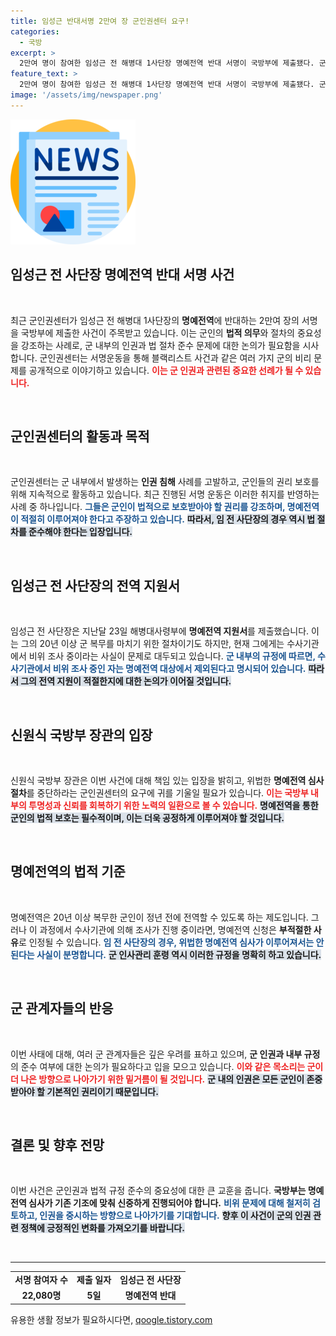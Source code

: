 ```yaml
---
title: 임성근 반대서명 2만여 장 군인권센터 요구!
categories:
  - 국방
excerpt: >
  2만여 명이 참여한 임성근 전 해병대 1사단장 명예전역 반대 서명이 국방부에 제출됐다. 군인권센터는 임 전 사단장이 수사 중인데도 명예전역을 지원한 것에 대해 강력히 비판하고, 즉각적인 절차 중단을 촉구했다.
feature_text: >
  2만여 명이 참여한 임성근 전 해병대 1사단장 명예전역 반대 서명이 국방부에 제출됐다. 군인권센터는 임 전 사단장이 수사 중인데도 명예전역을 지원한 것에 대해 강력히 비판하고, 즉각적인 절차 중단을 촉구했다.
image: '/assets/img/newspaper.png'
---
```


<p><img src="/assets/img/newspaper.png" alt="kimp 속보" /></p>

<h2 data-ke-size="size26">임성근 전 사단장 명예전역 반대 서명 사건</h2>

<p data-ke-size="size16">&nbsp;</p>

<p data-ke-size="size16">최근 군인권센터가 임성근 전 해병대 1사단장의 <b>명예전역</b>에 반대하는 2만여 장의 서명을 국방부에 제출한 사건이 주목받고 있습니다. 이는 군인의 <b>법적 의무</b>와 절차의 중요성을 강조하는 사례로, 군 내부의 인권과 법 절차 준수 문제에 대한 논의가 필요함을 시사합니다. 군인권센터는 서명운동을 통해 블랙리스트 사건과 같은 여러 가지 군의 비리 문제를 공개적으로 이야기하고 있습니다. <b><span style="color: #ee2323;">이는 군 인권과 관련된 중요한 선례가 될 수 있습니다.</span></b> </p>

<p data-ke-size="size16">&nbsp;</p>

<h2 data-ke-size="size26">군인권센터의 활동과 목적</h2>

<p data-ke-size="size16">&nbsp;</p>

<p data-ke-size="size16">군인권센터는 군 내부에서 발생하는 <b>인권 침해</b> 사례를 고발하고, 군인들의 권리 보호를 위해 지속적으로 활동하고 있습니다. 최근 진행된 서명 운동은 이러한 취지를 반영하는 사례 중 하나입니다. <b><span style="color: #1a5490;">그들은 군인이 법적으로 보호받아야 할 권리를 강조하며, 명예전역이 적절히 이루어져야 한다고 주장하고 있습니다.</span></b> <b><span style="background-color: #21538527;">따라서, 임 전 사단장의 경우 역시 법 절차를 준수해야 한다는 입장입니다.</span></b> </p>

<p data-ke-size="size16">&nbsp;</p>

<h2 data-ke-size="size26">임성근 전 사단장의 전역 지원서</h2>

<p data-ke-size="size16">&nbsp;</p>

<p data-ke-size="size16">임성근 전 사단장은 지난달 23일 해병대사령부에 <b>명예전역 지원서</b>를 제출했습니다. 이는 그의 20년 이상 군 복무를 마치기 위한 절차이기도 하지만, 현재 그에게는 수사기관에서 비위 조사 중이라는 사실이 문제로 대두되고 있습니다. <b><span style="color: #1a5490;">군 내부의 규정에 따르면, 수사기관에서 비위 조사 중인 자는 명예전역 대상에서 제외된다고 명시되어 있습니다.</span></b> <b><span style="background-color: #21538527;">따라서 그의 전역 지원이 적절한지에 대한 논의가 이어질 것입니다.</span></b> </p>

<p data-ke-size="size16">&nbsp;</p>

<h2 data-ke-size="size26">신원식 국방부 장관의 입장</h2>

<p data-ke-size="size16">&nbsp;</p>

<p data-ke-size="size16">신원식 국방부 장관은 이번 사건에 대해 책임 있는 입장을 밝히고, 위법한 <b>명예전역 심사 절차</b>를 중단하라는 군인권센터의 요구에 귀를 기울일 필요가 있습니다. <b><span style="color: #ee2323;">이는 국방부 내부의 투명성과 신뢰를 회복하기 위한 노력의 일환으로 볼 수 있습니다.</span></b> <b><span style="background-color: #21538527;">명예전역을 통한 군인의 법적 보호는 필수적이며, 이는 더욱 공정하게 이루어져야 할 것입니다.</span></b> </p>

<p data-ke-size="size16">&nbsp;</p>

<h2 data-ke-size="size26">명예전역의 법적 기준</h2>

<p data-ke-size="size16">&nbsp;</p>

<p data-ke-size="size16">명예전역은 20년 이상 복무한 군인이 정년 전에 전역할 수 있도록 하는 제도입니다. 그러나 이 과정에서 수사기관에 의해 조사가 진행 중이라면, 명예전역 신청은 <b>부적절한 사유</b>로 인정될 수 있습니다. <b><span style="color: #1a5490;">임 전 사단장의 경우, 위법한 명예전역 심사가 이루어져서는 안된다는 사실이 분명합니다.</span></b> <b><span style="background-color: #21538527;">군 인사관리 훈령 역시 이러한 규정을 명확히 하고 있습니다.</span></b> </p>

<p data-ke-size="size16">&nbsp;</p>

<h2 data-ke-size="size26">군 관계자들의 반응</h2>

<p data-ke-size="size16">&nbsp;</p>

<p data-ke-size="size16">이번 사태에 대해, 여러 군 관계자들은 깊은 우려를 표하고 있으며, <b>군 인권과 내부 규정</b>의 준수 여부에 대한 논의가 필요하다고 입을 모으고 있습니다. <b><span style="color: #ee2323;">이와 같은 목소리는 군이 더 나은 방향으로 나아가기 위한 밑거름이 될 것입니다.</span></b> <b><span style="background-color: #21538527;">군 내의 인권은 모든 군인이 존중받아야 할 기본적인 권리이기 때문입니다.</span></b> </p>

<p data-ke-size="size16">&nbsp;</p>

<h2 data-ke-size="size26">결론 및 향후 전망</h2>

<p data-ke-size="size16">&nbsp;</p>

<p data-ke-size="size16">이번 사건은 군인권과 법적 규정 준수의 중요성에 대한 큰 교훈을 줍니다. <b>국방부는 명예전역 심사가 기존 기조에 맞춰 신중하게 진행되어야 합니다.</b> <b><span style="color: #1a5490;">비위 문제에 대해 철저히 검토하고, 인권을 중시하는 방향으로 나아가기를 기대합니다.</span></b> <b><span style="background-color: #21538527;">향후 이 사건이 군의 인권 관련 정책에 긍정적인 변화를 가져오기를 바랍니다.</span></b> </p>

<p data-ke-size="size16">&nbsp;</p>

<hr>

<table style="width: 100%; border-collapse: collapse;">
<tr>
<td style="text-align: center; height: 17px;"><b>서명 참여자 수</b></td>
<td style="text-align: center; height: 17px;"><b>제출 일자</b></td>
<td style="text-align: center; height: 17px;"><b>임성근 전 사단장</b></td>
</tr>
<tr>
<td style="text-align: center; height: 17px;"><b>22,080명</b></td>
<td style="text-align: center; height: 17px;"><b>5일</b></td>
<td style="text-align: center; height: 17px;"><b>명예전역 반대</b></td>
</tr>
</table>
유용한 생활 정보가 필요하시다면, <a href="https://qoogle.tistory.com" rel="dofollow">qoogle.tistory.com</a>


